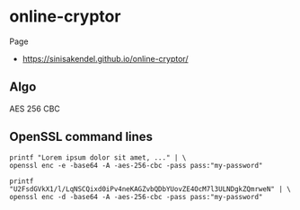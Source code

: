 # online-cryptor

Page
- https://sinisakendel.github.io/online-cryptor/

## Algo
AES 256 CBC

## OpenSSL command lines

    printf "Lorem ipsum dolor sit amet, ..." | \
    openssl enc -e -base64 -A -aes-256-cbc -pass pass:"my-password"

    printf "U2FsdGVkX1/l/LqNSCQixd0iPv4neKAGZvbQDbYUovZE4OcM7l3ULNDgkZQmrweN" | \
    openssl enc -d -base64 -A -aes-256-cbc -pass pass:"my-password"
